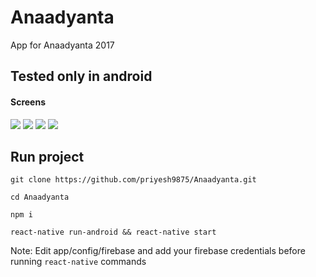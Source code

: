 # Anaadyanta
App for Anaadyanta 2017

## Tested only in android
#### Screens
![](https://github.com/priyesh9875/Anaadyanta/blob/master/Screen/Screenshot_1485108411.png )
![](https://github.com/priyesh9875/Anaadyanta/blob/master/Screen/Screenshot_1485108422.png )
![](https://github.com/priyesh9875/Anaadyanta/blob/master/Screen/Screenshot_1485108635.png )
![](https://github.com/priyesh9875/Anaadyanta/blob/master/Screen/Screenshot_1485108651.png )


## Run project
```
git clone https://github.com/priyesh9875/Anaadyanta.git

cd Anaadyanta

npm i

react-native run-android && react-native start
```

Note: Edit app/config/firebase and add your firebase credentials before running `react-native` commands
